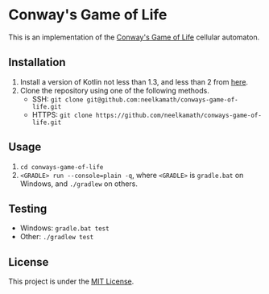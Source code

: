 # Conway's Game of Life

This is an implementation of the [Conway's Game of Life](https://en.wikipedia.org/wiki/Conway%27s_Game_of_Life) cellular automaton.

## Installation

1. Install a version of Kotlin not less than 1.3, and less than 2 from [here](https://kotlinlang.org/docs/tutorials/command-line.html).
1. Clone the repository using one of the following methods.
    - SSH: `git clone git@github.com:neelkamath/conways-game-of-life.git`
    - HTTPS: `git clone https://github.com/neelkamath/conways-game-of-life.git`

## Usage

1. `cd conways-game-of-life`
1. `<GRADLE> run --console=plain -q`, where `<GRADLE>` is `gradle.bat` on Windows, and `./gradlew` on others.

## Testing

- Windows: `gradle.bat test`
- Other: `./gradlew test`

## License

This project is under the [MIT License](LICENSE).
